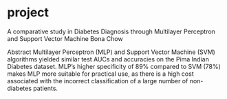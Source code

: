 # project
A comparative study in Diabetes Diagnosis through Multilayer Perceptron and Support Vector Machine
Bona Chow

Abstract
Multilayer Perceptron (MLP) and Support Vector Machine (SVM) algorithms yielded similar test AUCs and accuracies on the Pima Indian Diabetes dataset. MLP’s higher specificity of 89% compared to SVM (78%) makes MLP more suitable for practical use, as there is a high cost associated with the incorrect classification of a large number of non-diabetes patients.
